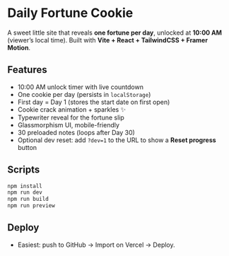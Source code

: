 # Daily Fortune Cookie

A sweet little site that reveals **one fortune per day**, unlocked at **10:00 AM** (viewer’s local time). Built with **Vite + React + TailwindCSS + Framer Motion**.

## Features
- 10:00 AM unlock timer with live countdown
- One cookie per day (persists in `localStorage`)
- First day = Day 1 (stores the start date on first open)
- Cookie crack animation + sparkles ✨
- Typewriter reveal for the fortune slip
- Glassmorphism UI, mobile-friendly
- 30 preloaded notes (loops after Day 30)
- Optional dev reset: add `?dev=1` to the URL to show a **Reset progress** button

## Scripts
```bash
npm install
npm run dev
npm run build
npm run preview
```

## Deploy
- Easiest: push to GitHub → Import on Vercel → Deploy.
